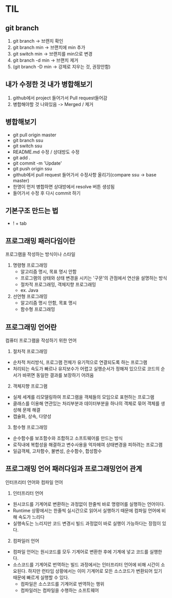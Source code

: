 # TIL
## git branch 
1. git branch -> 브랜치 확인
2. git branch min -> 브랜치에 min 추가
3. git switch min -> 브랜치를 min으로 변경
4. git branch -d min -> 브랜치 제거
5. (git branch -D min -> 강제로 지우는 것, 권장안함)

##  내가 수정한 것 내가 병합해보기
1. github에서 project 들어가서 Pull request들어감
2. 병합해야할 것 나와있음 -> Merged / 제거
   
## 병합해보기
- git pull origin master
- git branch ssu
- git switch ssu
- README.md 수정 / 상대방도 수정
- git add .
- git commit -m 'Update'
- git push origin ssu
- github에서 pull request 들어가서 수정사항 올리기(compare ssu -> base master)
- 한명이 먼저 병합하면 상대방에서 resolve 버튼 생성됨
- 들어가서 수정 후 다시 commit 하기


## 기본구조 만드는 법
   - ! + tab

## 프로그래밍 패러다임이란
프로그램을 작성하는 방식이나 스타일
1. 명령형 프로그래밍
   - 알고리즘 명시, 목표 명시 안함
   - 프로그램의 상태와 상태 변경을 시키는 '구문'의 관점에서 연산을 설명하는 방식
   - 절차적 프로그래밍, 객체지향 프로그래밍
   - ex. Java
2. 선언형 프로그래밍
   - 알고리즘 명시 안함, 목표 명시
   - 함수형 프로그래밍
  
## 프로그래밍 언어란
컴퓨터 프로그램을 작성하기 위한 언어
1. 절차적 프로그래밍
- 순차적 처리방식, 프로그램 전체가 유기적으로 연결되도록 하는 프로그램
- 처리되는 속도가 빠르나 유지보수가 어렵고 실행순서가 정해져 있으므로 코드의 순서가 바뀌면 동일한 결과를 보장하기 어려움
2. 객체지향 프로그램
- 실제 세계를 리모델링하여 프로그램을 객체들의 모임으로 표현하는 프로그램
- 클래스를 이용해 연관있는 처리부분과 데이터부분을 하나의 객체로 묶어 객체를 생성해 문제 해결
- 캡슐화, 상속, 다양성
3. 함수형 프로그래밍
- 순수함수를 보조함수와 조합하고 소프트웨어를 만드는 방식
- 로직내에 복합성을 해결하고 변수사용을 억자헤여 상태변경을 피하려는 프로그램
- 일급객체, 고차함수, 불변성, 순수함수, 합성함수

## 프로그래밍 언어 패러다임과 프로그래밍언어 관계
인터프리터 언어와 컴파일 언어
1. 인터프리터 언어
- 원시코드를 기계어로 변환하는 과정없이 한줄씩 바로 명령어를 실행하는 언어이다.
- Runtime 상황에서는 한줄씩 실시간으로 읽어서 실행하기 때문에 컴파일 언어에 비해 속도가 느리다
- 실행속도는 느리지만 코드 변경시 빌드 과정없이 바로 실행이 가능하다는 장점이 있다.
2. 컴파일러 언어
- 컴파일 언어는 원시코드를 모두 기계어로 변환한 후에 기계에 넣고 코드를 실행한다.
- 소스코드를 기계어로 번역하는 빌드 과정에서는 인터프리터 언어에 비해 시간이 소요된다. 하지만 런타임 상황에서는 이미 기계어로 모든 소스코드가 변환되어 있기 때문에 빠르게 실행할 수 있다.
   - 컴파일은 소스코드를 기계어로 번역하는 행위
   - 컴파일러는 컴파일을 수행하는 소프트웨어
